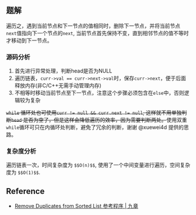 ## 题解

遍历之，遇到当前节点和下一节点的值相同时，删除下一节点，并将当前节点`next`值指向下一个节点的`next`, 当前节点首先保持不变，直到相邻节点的值不等时才移动到下一节点。  


### 源码分析

1. 首先进行异常处理，判断head是否为NULL
2. 遍历链表，`curr->val == curr->next->val`时，保存`curr->next`，便于后面释放内存(非C/C++无需手动管理内存)
3. 不相等时移动当前节点至下一节点，注意这个步骤必须包含在`else`中，否则逻辑较为复杂

~~`while` 循环处也可使用`curr != null && curr.next != null`, 这样就不用单独判断`head` 是否为空了，但是这样会降低遍历的效率，因为需要判断两处。~~使用双重`while`循环可只在内循环处判断，避免了冗余的判断，谢谢 @xuewei4d 提供的思路。

### 复杂度分析

遍历链表一次，时间复杂度为 `$$O(n)$$`, 使用了一个中间变量进行遍历，空间复杂度为 `$$O(1)$$`.

## Reference

- [Remove Duplicates from Sorted List 参考程序 | 九章](http://www.jiuzhang.com/solutions/remove-duplicates-from-sorted-list/)
